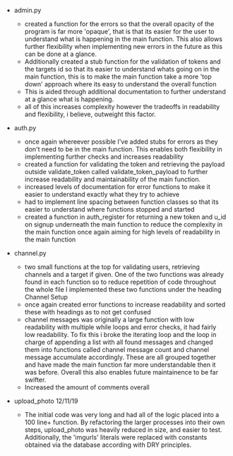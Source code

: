 - admin.py
    - created a function for the errors so that the overall opacity of the 
    program is far more 'opaque', that is that its easier for the user to
    understand what is happening in the main function. This also allows further
    flexibility when implementing new errors in the future as this can be done at
    a glance.
    - Additionally created a stub function for the validation of tokens and
    the targets id so that its easier to understand whats going on in the main
    function, this is to make the main function take a more 'top down' 
    approach where its easy to understand the overall function
    - This is aided through additional documentation to further understand
    at a glance what is happening.
    - all of this increases complexity however the tradeoffs in readability and 
    flexibility, i believe, outweight this factor.
    
- auth.py
    - once again whereever possible I've added stubs for errors as they don't
    need to be in the main function. This enables both flexibility in implementing 
    further checks and increases readability
    - created a function for validating the token and retrieving the payload
    outside validate_token called validate_token_payload to further increase
    readability and maintainability of the main function.
    - increased levels of documentation for error functions to make it easier
    to understand exactly what they try to achieve
    - had to implement line spacing between function classes so that its
    easier to understand where functions stopped and started
    - created a function in auth_register for returning a new token and u_id on signup
    underneath the main function to reduce the complexity in the main function
    once again aiming for high levels of readability in the main function
    
- channel.py
    - two small functions at the top for validating users, retrieving channels and 
    a target if given. One of the two functions was already found in each function
    so to reduce repetition of code throughout the whole file I implemented these two functions under the heading Channel Setup
    - once again created error functions to increase readability and sorted these with headings as to not get confused
    - channel messages was originally a large function with low readability with multiple while loops and error checks, it had fairly low readability. To fix this i broke the iterating loop and the loop in charge of appending a list with all found messages and changed them into functions called channel message count and channel message accumulate accordingly. These are all grouped together and have made the main function far more understandable then it was before. Overall this also enables future maintainence to be far swifter.
    - Increased the amount of comments overall 
    



- upload_photo 12/11/19
    - The initial code was very long and had all of the logic placed into a
    100 line+ function. By refactoring the larger processes into their own
    steps, upload_photo was heavily reduced in size, and easier to test.
    Additionally, the 'imgurls' literals were replaced with constants obtained
    via the database according with DRY principles.
